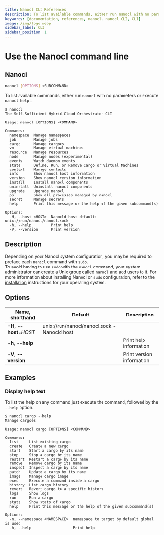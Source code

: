 ```yaml
---
title: Nanocl CLI References
description: To list available commands, either run nanocl with no parameters or execute nanocl help
keywords: [documentation, references, nanocl, nanocl CLI, CLI]
image: /img/logo.webp
sidebar_label: CLI
sidebar_position: 1
---
```


# Use the Nanocl command line

## Nanocl

```sh
nanocl [OPTIONS] <SUBCOMMAND>
```

To list available commands, either run `nanocl` with no parameters or execute `nanocl help` :

```console
$ nanocl
The Self-Sufficient Hybrid-Cloud Orchestrator CLI

Usage: nanocl [OPTIONS] <COMMAND>

Commands:
  namespace  Manage namespaces
  job        Manage jobs
  cargo      Manage cargoes
  vm         Manage virtual machines
  resource   Manage resources
  node       Manage nodes (experimental)
  events     Watch daemon events
  state      Define, Run, or Remove Cargo or Virtual Machines
  context    Manage contexts
  info       Show nanocl host information
  version    Show nanocl version information
  install    Install nanocl components
  uninstall  Uninstall nanocl components
  upgrade    Upgrade nanocl
  ps         Show all processes managed by nanocl
  secret     Manage secrets
  help       Print this message or the help of the given subcommand(s)

Options:
  -H, --host <HOST>  Nanocld host default: unix://run/nanocl/nanocl.sock
  -h, --help         Print help
  -V, --version      Print version
```

## Description

Depending on your Nanocl system configuration, you may be required to preface each `nanocl` command with `sudo`. <br />
To avoid having to use `sudo` with the `nanocl` command, your system administrator can create a Unix group called `nanocl` and add users to it.
For more information about installing Nanocl or `sudo` configuration, refer to the [installation][nanocl_install] instructions for your operating system.

## Options

| Name, shorthand      | Default | Description 
| -------------------- | ------- | ----------- 
| **-H**, **\--host**=*HOST* | unix://run/nanocl/nanocl.sock - Nanocld host
| **-h**, **\--help** | | Print help information
| **-V**, **\--version** | | Print version information

## Examples

### Display help text

To list the help on any command just execute the command, followed by the `--help` option.

```console
$ nanocl cargo --help
Manage cargoes

Usage: nanocl cargo [OPTIONS] <COMMAND>

Commands:
  list     List existing cargo
  create   Create a new cargo
  start    Start a cargo by its name
  stop     Stop a cargo by its name
  restart  Restart a cargo by its name
  remove   Remove cargo by its name
  inspect  Inspect a cargo by its name
  patch    Update a cargo by its name
  image    Manage cargo image
  exec     Execute a command inside a cargo
  history  List cargo history
  revert   Revert cargo to a specific history
  logs     Show logs
  run      Run a cargo
  stats    Show stats of cargo
  help     Print this message or the help of the given subcommand(s)

Options:
  -n, --namespace <NAMESPACE>  namespace to target by default global is used
  -h, --help                   Print help
```

[nanocl_install]: /docs/manuals/nanocl/install/overview.md